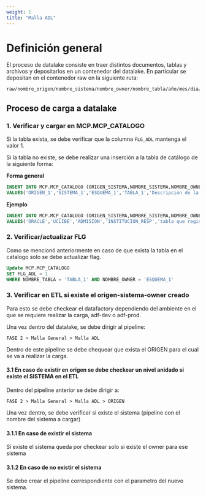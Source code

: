 ```yaml
---
weight: 1
title: "Malla ADL"
---
```



# **Definición general**

El proceso de datalake consiste en traer distintos documentos, tablas y archivos y depositarlos en un contenedor del datalake. En particular se depositan en el contenedor raw en la siguiente ruta:

```bash
raw/nombre_origen/nombre_sistema/nombre_owner/nombre_tabla/año/mes/dia/nombre_tabla_año_mes_dia.csv
```



## **Proceso de carga a datalake**

### **1. Verificar y cargar en MCP.MCP_CATALOGO**

Si la tabla exista, se debe verificar que la columna `FLG_ADL` mantenga el valor 1.

Si la tabla no existe, se debe realizar una inserción a la tabla de catálogo de la siguiente forma:

**Forma general**

```sql
INSERT INTO MCP.MCP_CATALOGO (ORIGEN_SISTEMA,NOMBRE_SISTEMA,NOMBRE_OWNER,NOMBRE_TABLA,DESC_TABLA) 
VALUES('ORIGEN_1','SISTEMA_1','ESQUEMA_1','TABLA_1','Descripción de la tabla 1');
```

**Ejemplo**

```sql
INSERT INTO MCP.MCP_CATALOGO (ORIGEN_SISTEMA,NOMBRE_SISTEMA,NOMBRE_OWNER,NOMBRE_TABLA,DESC_TABLA) 
VALUES('ORACLE','UCLIBE','ADMISION','INSTITUCION_RESP','tabla que registra las instituciones...');
```


### 2. Verificar/actualizar FLG

Como se mencionó anteriormente en caso de que exista la tabla en el catalogo solo se debe actualizar flag.

```sql
Update MCP.MCP_CATALOGO
SET FLG_ADL = 1
WHERE NOMBRE_TABLA = 'TABLA_1' AND NOMBRE_OWNER = 'ESQUEMA_1'
```


### **3. Verificar en ETL si existe el origen-sistema-owner creado**

Para esto se debe checkear el datafactory dependiendo del ambiente en el que se requiere realizar la carga, adf-dev o adf-prod.

Una vez dentro del datalake, se debe dirigir al pipeline:

```console
FASE 2 > Malla General > Malla ADL
```

Dentro de este pipeline se debe chequear que exista el ORIGEN para el cual se va a realizar la carga.

#### **3.1 En caso de existir en origen se debe checkear un nivel anidado si existe el SISTEMA en el ETL**

Dentro del pipeline anterior se debe dirigir a:

```console
FASE 2 > Malla General > Malla ADL > ORIGEN
```

Una vez dentro, se debe verificar si existe el sistema (pipeline con el nombre del sistema a cargar)

#### **3.1.1 En caso de existir el sistema**

Si existe el sistema queda por checkear solo si existe el owner para ese sistema

#### **3.1.2 En caso de no existir el sistema**

Se debe crear el pipeline correspondiente con el parametro del nuevo sistema.





